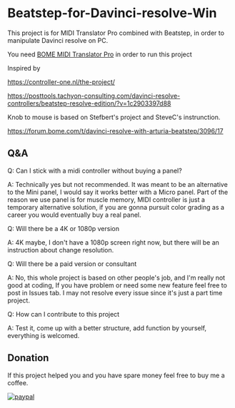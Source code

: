 # Beatstep-for-Davinci-resolve-Win
This project is for MIDI Translator Pro combined with Beatstep, in order to manipulate Davinci resolve on PC.

You need [BOME MIDI Translator Pro](https://www.bome.com/products/miditranslator) in order to run this project 

Inspired by 

https://controller-one.nl/the-project/

https://posttools.tachyon-consulting.com/davinci-resolve-controllers/beatstep-resolve-edition/?v=1c2903397d88

Knob to mouse is based on Stefbert's project and SteveC's instrunction.

https://forum.bome.com/t/davinci-resolve-with-arturia-beatstep/3096/17



## Q&A

Q: Can I stick with a midi controller without buying a panel?

A: Technically yes but not recommended. It was meant to be an alternative to the Mini panel, I would say it works better with a Micro panel. Part of the reason we use panel is for muscle memory, MIDI controller is just a temporary alternative solution, if you are gonna pursuit color grading as a career you would eventually buy a real panel. 

Q: Will there be a 4K or 1080p version

A: 4K maybe, I don't have a 1080p screen right now, but there will be an instruction about change resolution.

Q: Will there be a paid version or consultant

A: No, this whole project is based on other people's job, and I'm really not good at coding, If you have problem or need some new feature feel free to post in Issues tab. I may not resolve every issue since it's just a part time project.

Q: How can I contribute to this project

A: Test it, come up with a better structure, add function by yourself, everything is welcomed.

## Donation

If this project helped you and you have spare money feel free to buy me a coffee.

[![paypal](https://www.paypalobjects.com/en_US/i/btn/btn_donateCC_LG.gif)](https://paypal.me/osprofool?locale.x=en_US)


